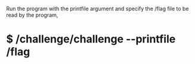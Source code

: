 Run the program with the printfile argument and specify the /flag file to be read by the program,

# $ /challenge/challenge --printfile /flag 
